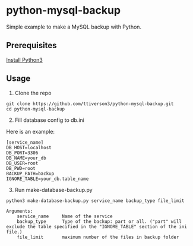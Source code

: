 # python-mysql-backup

Simple example to make a MySQL backup with Python.

## Prerequisites
[Install Python3](https://www.python.org/downloads/)


## Usage
1. Clone the repo
```
git clone https://github.com/ttiverson3/python-mysql-backup.git
cd python-mysql-backup
```
2. Fill database config to db.ini

Here is an example:
```
[service_name]
DB_HOST=localhost
DB_PORT=3306
DB_NAME=your_db
DB_USER=root
DB_PWD=root
BACKUP_PATH=backup
IGNORE_TABLE=your_db.table_name
```

3. Run make-database-backup.py
```
python3 make-database-backup.py service_name backup_type file_limit

Arguments:
    service_name     Name of the service
    backup_type      Type of the backup: part or all. ("part" will exclude the table specified in the "IGNORE_TABLE" section of the ini file.)
    file_limit       maximum number of the files in backup folder
```